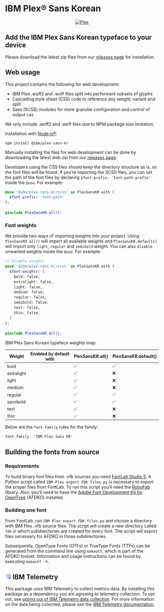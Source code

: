 # IBM Plex® Sans Korean

<p align="center">
  <a href="https://www.ibm.com/plex/">
    <img alt="Plex" src="https://i.imgur.com/yB9xz60.jpg" />
  </a>
</p>

## Add the IBM Plex Sans Korean typeface to your device

Please download the latest zip files from our [releases page](https://github.com/IBM/plex/releases) for installation.

## Web usage

This project contains the following for web development:

- IBM Plex .woff2 and .woff files split into performant subsets of glyphs
- Cascading style sheet (CSS) code to reference any weight, variant and split
- Sass (SCSS) modules for more granular configuration and control of output css

We only include .woff2 and .woff files due to NPM package size limitation.

Installation with [Node.js®](https://nodejs.org/en/):

```
npm install @ibm/plex-sans-kr
```

Manually installing the files for web development can be done by downloading the latest web zip from our [releases page](https://github.com/IBM/plex/releases).

Developers using the CSS files should keep the directory structure as is, so the font files will be found. If you’re importing the SCSS files, you can set the path of the font files by declaring `$font-prefix: 'font-path-prefix'` inside the `@use`. For example:

```scss
@use '@ibm/plex-sans-kr/scss' as PlexSansKR with (
  $font-prefix: 'font-path'
);

@include PlexSansKR.all();
```

### Font weights

We provide two ways of importing weights into your project. Using `PlexSansKR.all()` will import all available weights and `PlexSansKR.default()` will import only `light`, `regular` and `semibold` weight. You can also `disable` unwanted weights inside the `@use`. For example:

```scss
// Disable weights
@use '@ibm/plex-sans-kr/scss' as PlexSansKR with (
  $font-weights: (
    bold: false,
    extralight: false,
    light: false,
    medium: false,
    regular: false,
    semibold: false,
    text: false,
    thin: false,
  )
);

@include PlexSansKR.all();
```

IBM Plex Sans Korean typeface weights map:

| Weight           | Enabled by default with | PlexSansKR.all() | PlexSansKR.default() |
|------------------|-------------------------|----------------|--------------------|
| bold             |                         | ✅             | ✅                 |
| extralight       |                         | ✅             | ❌                 |
| light            |                         | ✅             | ❌                 |
| medium           |                         | ✅             | ❌                 |
| regular          |                         | ✅             | ✅                 |
| semibold         |                         | ✅             | ✅                 |
| text             |                         | ✅             | ❌                 |
| thin             |                         | ✅             | ❌                 |



Below are the `font-family` rules for the family:

```css
font-family: 'IBM Plex Sans KR'
```

## Building the fonts from source

### Requirements

To build binary font files from .vfb sources you need [FontLab Studio 5](https://www.fontlab.com). A Python script called `IBM Plex export FDK files.py` is necessary to export the proper files from FontLab. To run this script you’ll need the [RoboFab](https://github.com/robofab-developers/robofab) library. Also, you’ll need to have the [Adobe Font Development Kit for OpenType](http://www.adobe.com/devnet/opentype/afdko.html) (AFDKO) installed.

### Building one font

From FontLab, run `IBM Plex export FDK files.py` and choose a directory with IBM Plex .vfb source files. The script will create a new directory called `fdk` in which subdirectories are created for every font. The script will export files necessary for AFDKO in those subdirectories.

Subsequently, OpenType Fonts (OTFs) or TrueType Fonts (TTFs) can be generated from the command line using `makeotf`, which is part of the AFDKO toolset. Information and usage instructions can be found by executing `makeotf -h`.

## <picture><source height="20" width="20" media="(prefers-color-scheme: dark)" srcset="https://raw.githubusercontent.com/ibm-telemetry/telemetry-js/main/docs/images/ibm-telemetry-dark.svg"><source height="20" width="20" media="(prefers-color-scheme: light)" srcset="https://raw.githubusercontent.com/ibm-telemetry/telemetry-js/main/docs/images/ibm-telemetry-light.svg"><img height="20" width="20" alt="IBM Telemetry" src="https://raw.githubusercontent.com/ibm-telemetry/telemetry-js/main/docs/images/ibm-telemetry-light.svg"></picture> IBM Telemetry

This package uses IBM Telemetry to collect metrics data. By installing this package as a dependency
you are agreeing to telemetry collection. To opt out, see
[opting out of IBM Telemetry data collection](https://github.com/ibm-telemetry/telemetry-js/tree/main#opting-out-of-ibm-telemetry-data-collection).
For more information on the data being collected, please see the
[IBM Telemetry documentation](https://github.com/ibm-telemetry/telemetry-js/tree/main#ibm-telemetry-collection-basics).
